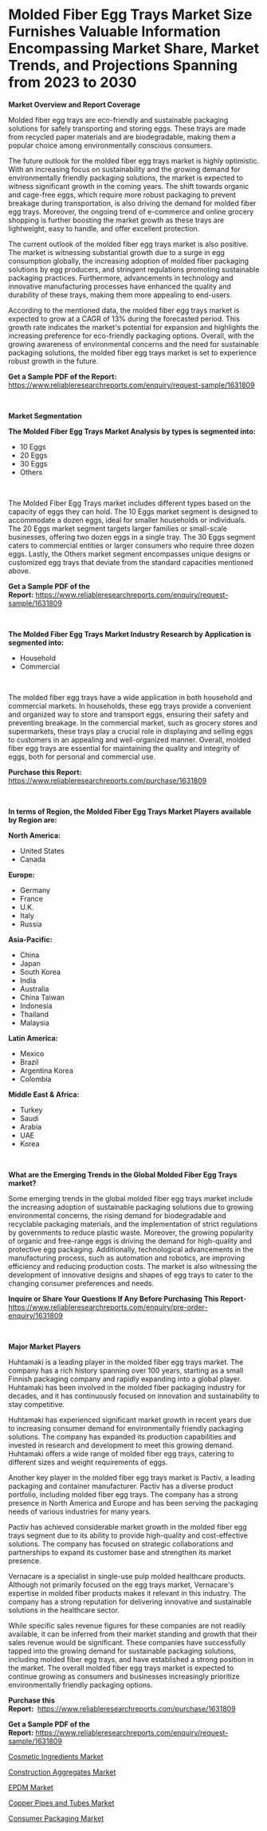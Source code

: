 <p><h1>Molded Fiber Egg Trays Market Size Furnishes Valuable Information Encompassing Market Share, Market Trends, and Projections Spanning from 2023 to 2030</h1></p><p><strong>Market Overview and Report Coverage</strong></p>
<p><p>Molded fiber egg trays are eco-friendly and sustainable packaging solutions for safely transporting and storing eggs. These trays are made from recycled paper materials and are biodegradable, making them a popular choice among environmentally conscious consumers.</p><p>The future outlook for the molded fiber egg trays market is highly optimistic. With an increasing focus on sustainability and the growing demand for environmentally friendly packaging solutions, the market is expected to witness significant growth in the coming years. The shift towards organic and cage-free eggs, which require more robust packaging to prevent breakage during transportation, is also driving the demand for molded fiber egg trays. Moreover, the ongoing trend of e-commerce and online grocery shopping is further boosting the market growth as these trays are lightweight, easy to handle, and offer excellent protection.</p><p>The current outlook of the molded fiber egg trays market is also positive. The market is witnessing substantial growth due to a surge in egg consumption globally, the increasing adoption of molded fiber packaging solutions by egg producers, and stringent regulations promoting sustainable packaging practices. Furthermore, advancements in technology and innovative manufacturing processes have enhanced the quality and durability of these trays, making them more appealing to end-users.</p><p>According to the mentioned data, the molded fiber egg trays market is expected to grow at a CAGR of 13% during the forecasted period. This growth rate indicates the market's potential for expansion and highlights the increasing preference for eco-friendly packaging options. Overall, with the growing awareness of environmental concerns and the need for sustainable packaging solutions, the molded fiber egg trays market is set to experience robust growth in the future.</p></p>
<p><strong>Get a Sample PDF of the Report:</strong> <a href="https://www.reliableresearchreports.com/enquiry/request-sample/1631809">https://www.reliableresearchreports.com/enquiry/request-sample/1631809</a></p>
<p>&nbsp;</p>
<p><strong>Market Segmentation</strong></p>
<p><strong>The Molded Fiber Egg Trays Market Analysis by types is segmented into:</strong></p>
<p><ul><li>10 Eggs</li><li>20 Eggs</li><li>30 Eggs</li><li>Others</li></ul></p>
<p>&nbsp;</p>
<p><p>The Molded Fiber Egg Trays market includes different types based on the capacity of eggs they can hold. The 10 Eggs market segment is designed to accommodate a dozen eggs, ideal for smaller households or individuals. The 20 Eggs market segment targets larger families or small-scale businesses, offering two dozen eggs in a single tray. The 30 Eggs segment caters to commercial entities or larger consumers who require three dozen eggs. Lastly, the Others market segment encompasses unique designs or customized egg trays that deviate from the standard capacities mentioned above.</p></p>
<p><strong>Get a Sample PDF of the Report:</strong>&nbsp;<a href="https://www.reliableresearchreports.com/enquiry/request-sample/1631809">https://www.reliableresearchreports.com/enquiry/request-sample/1631809</a></p>
<p>&nbsp;</p>
<p><strong>The Molded Fiber Egg Trays Market Industry Research by Application is segmented into:</strong></p>
<p><ul><li>Household</li><li>Commercial</li></ul></p>
<p>&nbsp;</p>
<p><p>The molded fiber egg trays have a wide application in both household and commercial markets. In households, these egg trays provide a convenient and organized way to store and transport eggs, ensuring their safety and preventing breakage. In the commercial market, such as grocery stores and supermarkets, these trays play a crucial role in displaying and selling eggs to customers in an appealing and well-organized manner. Overall, molded fiber egg trays are essential for maintaining the quality and integrity of eggs, both for personal and commercial use.</p></p>
<p><strong>Purchase this Report:</strong>&nbsp; <a href="https://www.reliableresearchreports.com/purchase/1631809">https://www.reliableresearchreports.com/purchase/1631809</a></p>
<p>&nbsp;</p>
<p><strong>In terms of Region, the Molded Fiber Egg Trays Market Players available by Region are:</strong></p>
<p>
    <p> <strong> North America: </strong>
        <ul>
            <li>United States</li>
            <li>Canada</li>
        </ul>
        </p> 
    <p> <strong> Europe: </strong>
        <ul>
            <li>Germany</li>
            <li>France</li>
            <li>U.K.</li>
            <li>Italy</li>
            <li>Russia</li>
        </ul>
        </p> 
    <p> <strong> Asia-Pacific: </strong>
        <ul>
            <li>China</li>
            <li>Japan</li>
            <li>South Korea</li>
            <li>India</li>
            <li>Australia</li>
            <li>China Taiwan</li>
            <li>Indonesia</li>
            <li>Thailand</li>
            <li>Malaysia</li>
        </ul>
        </p> 
    <p> <strong> Latin America: </strong>
        <ul>
            <li>Mexico</li>
            <li>Brazil</li>
            <li>Argentina Korea</li>
            <li>Colombia</li>
        </ul>
        </p> 
    <p> <strong> Middle East & Africa: </strong>
        <ul>
            <li>Turkey</li>
            <li>Saudi</li>
            <li>Arabia</li>
            <li>UAE</li>
            <li>Korea</li>
        </ul>
    </p>
    </p>
<p>&nbsp;</p>
<p><strong>What are the Emerging Trends in the Global Molded Fiber Egg Trays market?</strong></p>
<p><p>Some emerging trends in the global molded fiber egg trays market include the increasing adoption of sustainable packaging solutions due to growing environmental concerns, the rising demand for biodegradable and recyclable packaging materials, and the implementation of strict regulations by governments to reduce plastic waste. Moreover, the growing popularity of organic and free-range eggs is driving the demand for high-quality and protective egg packaging. Additionally, technological advancements in the manufacturing process, such as automation and robotics, are improving efficiency and reducing production costs. The market is also witnessing the development of innovative designs and shapes of egg trays to cater to the changing consumer preferences and needs.</p></p>
<p><strong>Inquire or Share Your Questions If Any Before Purchasing This Report</strong>- <a href="https://www.reliableresearchreports.com/enquiry/pre-order-enquiry/1631809">https://www.reliableresearchreports.com/enquiry/pre-order-enquiry/1631809</a></p>
<p>&nbsp;</p>
<p><strong>Major Market Players</strong></p>
<p><p>Huhtamaki is a leading player in the molded fiber egg trays market. The company has a rich history spanning over 100 years, starting as a small Finnish packaging company and rapidly expanding into a global player. Huhtamaki has been involved in the molded fiber packaging industry for decades, and it has continuously focused on innovation and sustainability to stay competitive.</p><p>Huhtamaki has experienced significant market growth in recent years due to increasing consumer demand for environmentally friendly packaging solutions. The company has expanded its production capabilities and invested in research and development to meet this growing demand. Huhtamaki offers a wide range of molded fiber egg trays, catering to different sizes and weight requirements of eggs.</p><p>Another key player in the molded fiber egg trays market is Pactiv, a leading packaging and container manufacturer. Pactiv has a diverse product portfolio, including molded fiber egg trays. The company has a strong presence in North America and Europe and has been serving the packaging needs of various industries for many years.</p><p>Pactiv has achieved considerable market growth in the molded fiber egg trays segment due to its ability to provide high-quality and cost-effective solutions. The company has focused on strategic collaborations and partnerships to expand its customer base and strengthen its market presence.</p><p>Vernacare is a specialist in single-use pulp molded healthcare products. Although not primarily focused on the egg trays market, Vernacare's expertise in molded fiber products makes it relevant in this industry. The company has a strong reputation for delivering innovative and sustainable solutions in the healthcare sector.</p><p>While specific sales revenue figures for these companies are not readily available, it can be inferred from their market standing and growth that their sales revenue would be significant. These companies have successfully tapped into the growing demand for sustainable packaging solutions, including molded fiber egg trays, and have established a strong position in the market. The overall molded fiber egg trays market is expected to continue growing as consumers and businesses increasingly prioritize environmentally friendly packaging options.</p></p>
<p><strong>Purchase this Report:</strong>&nbsp;&nbsp;<a href="https://www.reliableresearchreports.com/purchase/1631809">https://www.reliableresearchreports.com/purchase/1631809</a></p>
<p></p>
<p><strong>Get a Sample PDF of the Report:</strong>&nbsp;<a href="https://www.reliableresearchreports.com/enquiry/request-sample/1631809">https://www.reliableresearchreports.com/enquiry/request-sample/1631809</a></p>
<p><p><a href="https://medium.com/@tiffanytran1905/decoding-cosmetic-ingredients-market-metrics-market-share-trends-and-growth-patterns-884e3a2ae1fc">Cosmetic Ingredients Market</a></p><p><a href="https://medium.com/@barbarafranklin1904/construction-aggregates-market-the-key-to-successful-business-strategy-forecast-till-2030-1bf7f9586e5c">Construction Aggregates Market</a></p><p><a href="https://medium.com/@joanobrien1990/epdm-market-share-evolution-and-market-growth-trends-2023-2030-e2551408309a">EPDM Market</a></p><p><a href="https://medium.com/@carolynfuller1997/copper-pipes-and-tubes-nbsp-market-focuses-on-market-share-size-and-projected-forecast-till-2030-35f064abc296">Copper Pipes and Tubes Market</a></p><p><a href="https://medium.com/@janicegriffin2022/consumer-packaging-market-analysis-and-sze-forecasted-for-period-from-2023-to-2030-c8241841950d">Consumer Packaging Market</a></p></p>